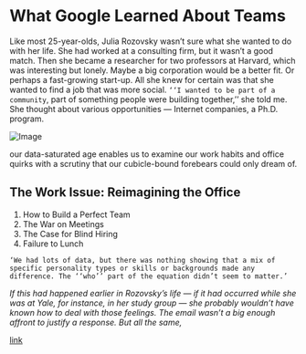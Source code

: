 # What Google Learned About Teams

Like most 25-year-olds, Julia Rozovsky wasn’t sure what she wanted to do with her life. She had worked at a consulting firm, but it wasn’t a good match. Then she became a researcher for two professors at Harvard, which was interesting but lonely. Maybe a big corporation would be a better fit. Or perhaps a fast-growing start-up. All she knew for certain was that she wanted to find a job that was more social. `‘‘I wanted to be part of a community`, part of something people were building together,’’ she told me. She thought about various opportunities — Internet companies, a Ph.D. program.

![Image](https://static01.nyt.com/images/2016/02/28/magazine/28mag-teams2/28mag-teams2-superJumbo.jpg?quality=90&auto=webp)

our data-saturated age enables us to examine our work habits and office quirks with a scrutiny that our cubicle-bound forebears could only dream of.


## The Work Issue: Reimagining the Office

1. How to Build a Perfect Team
2. The War on Meetings
3. The Case for Blind Hiring
4. Failure to Lunch

```
‘We had lots of data, but there was nothing showing that a mix of specific personality types or skills or backgrounds made any difference. The ‘‘who’’ part of the equation didn’t seem to matter.’
```

*If this had happened earlier in Rozovsky’s life — if it had occurred while she was at Yale, for instance, in her study group — she probably wouldn’t have known how to deal with those feelings. The email wasn’t a big enough affront to justify a response. But all the same,*

   [link](https://www.nytimes.com/2016/02/28/magazine/what-google-learned-from-its-quest-to-build-the-perfect-team.html)

